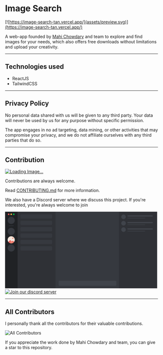 # Image Search

[![https://image-search-tan.vercel.app/](assets/preview.svg)](https://image-search-tan.vercel.app/)

A web-app founded by [Mahi Chowdary](https://github.com/Mahich123/) and team to explore and find images for your needs, which also offers free downloads without limitations and upload your creativity.

---

## Technologies used
- ReactJS
- TailwindCSS

---

## Privacy Policy

No personal data shared with us will be given to any third party. Your data will never be used by us for any purpose without specific permission.

The app engages in no ad targeting, data mining, or other activities that may compromise your privacy, and we do not affiliate ourselves with any third parties that do so.

---

## Contribution

[![Loading Image...](https://img.shields.io/github/issues/Mahich123/Image_Search?color=orange)](https://github.com/Mahich123/Image_Search/issues)

Contributions are always welcome.

Read [CONTRIBUTING.md](https://github.com/Mahich123/Image_Search/blob/main/CONTRIBUTING.md) for more information.

We also have a Discord server where we discuss this project. If you're interested, you're always welcome to join 

[![Join our discord server](assets/discord-server.svg)](https://discord.gg/eKrezHzEZH)<br>
[<img alt="Join our discord server" src="https://images.squarespace-cdn.com/content/v1/5cd3e3917046805e4d6700e3/1560193788834-KYURUXVSZAIE4XX1ZB2F/ke17ZwdGBToddI8pDm48kK6MRMHcYvpidTm-7i2qDf_lfiSMXz2YNBs8ylwAJx2qLijIv1YpVq4N1RMuCCrb3iJz4vYg48fcPCuGX417dnbl3kVMtgxDPVlhqW83Mmu6GipAUbdvsXjVksOX7D692AoyyEsAbPHhHcQMU6bWQFI/join_discord_button_small.png" width="180" />](https://discord.gg/eKrezHzEZH)

---

## All Contributors

I personally thank all the contributors for their valuable contributions.

![All Contributors](https://contributors-img.web.app/image?repo=mahich123/Image_Search)

If you appreciate the work done by Mahi Chowdary and team, you can give a star to this repository.
